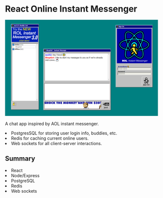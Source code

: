 # React Online Instant Messenger

![DEMO](/client/public/screenshot1.jpg)

A chat app inspired by AOL instant messenger.

<li>PostgresSQL for storing user login info, buddies, etc.</li>
<li>Redis for caching current online users.</li>
<li>Web sockets for all client-server interactions.</li>

## Summary

<li>React</li>
<li>Node/Express</li>
<li>PostgreSQL</li>
<li>Redis</li>
<li>Web sockets</li>
